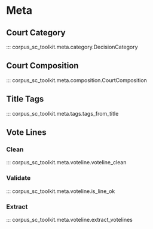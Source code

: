 # Meta

## Court Category

::: corpus_sc_toolkit.meta.category.DecisionCategory

## Court Composition

::: corpus_sc_toolkit.meta.composition.CourtComposition

## Title Tags

::: corpus_sc_toolkit.meta.tags.tags_from_title

## Vote Lines

### Clean

::: corpus_sc_toolkit.meta.voteline.voteline_clean

### Validate

::: corpus_sc_toolkit.meta.voteline.is_line_ok

### Extract

::: corpus_sc_toolkit.meta.voteline.extract_votelines
